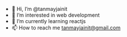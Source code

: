 - 👋 Hi, I’m @tanmayjainit
- 👀 I’m interested in web development
- 🌱 I’m currently learning reactjs
- 📫 How to reach me tanmayjainit@gmail.com

<!---
tanmayjainit/tanmayjainit is a ✨ special ✨ repository because its `README.md` (this file) appears on your GitHub profile.
You can click the Preview link to take a look at your changes.
--->
